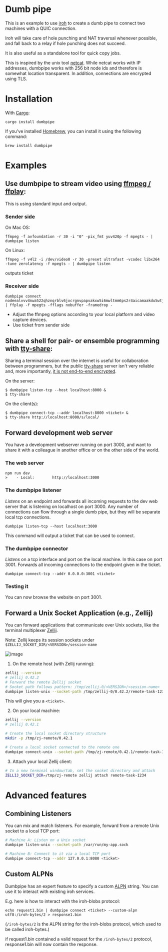 # Dumb pipe

This is an example to use [iroh](https://crates.io/crates/iroh) to create a dumb pipe to connect two machines with a QUIC connection.

Iroh will take care of hole punching and NAT traversal whenever possible, and fall back to a
relay if hole punching does not succeed.

It is also useful as a standalone tool for quick copy jobs.

This is inspired by the unix tool [netcat](https://en.wikipedia.org/wiki/Netcat). While netcat
works with IP addresses, dumbpipe works with 256 bit node ids and therefore is somewhat location transparent. In addition, connections are encrypted using TLS.

# Installation

With [Cargo](https://doc.rust-lang.org/cargo/getting-started/installation.html):

```
cargo install dumbpipe
```

If you've installed [Homebrew](https://brew.sh), you can install it using the following command:

```
brew install dumbpipe
```

# Examples

## Use dumbpipe to stream video using [ffmpeg / ffplay](https://ffmpeg.org/):

This is using standard input and output.

### Sender side

On Mac OS:
```
ffmpeg -f avfoundation -r 30 -i "0" -pix_fmt yuv420p -f mpegts - | dumbpipe listen
```
On Linux:
```
ffmpeg -f v4l2 -i /dev/video0 -r 30 -preset ultrafast -vcodec libx264 -tune zerolatency -f mpegts - | dumbpipe listen
```
outputs ticket

### Receiver side
```
dumbpipe connect nodeealvvv4nwa522qhznqrblv6jxcrgnvpapvakxw5i6mwltmm6ps2r4aicamaakdu5wtjasadei2qdfuqjadakqk3t2ieq | ffplay -f mpegts -fflags nobuffer -framedrop -
```

- Adjust the ffmpeg options according to your local platform and video capture devices.
- Use ticket from sender side

## Share a shell for pair- or ensemble programming with [tty-share](https://github.com/elisescu/tty-share):

Sharing a terminal session over the internet is useful for collaboration between programmers, but the public [tty-share](https://github.com/elisescu/tty-share) server isn't very reliable and, more importantly, [it is not end-to-end encrypted](https://tty-share.com/how-it-works/#end-to-end-encryption).

On the server:

```
$ dumbpipe listen-tcp --host localhost:8000 &
$ tty-share
```

On the client(s):

```
$ dumbpipe connect-tcp --addr localhost:8000 <ticket> &
$ tty-share http://localhost:8000/s/local/
```

## Forward development web server

You have a development webserver running on port 3000, and want to share it with
a colleague in another office or on the other side of the world.

### The web server
```
npm run dev
>    - Local:        http://localhost:3000
```

### The dumbpipe listener

*Listens* on an endpoint and forwards all incoming requests to the dev web
server that is listening on localhost on port 3000. Any number of connections can
flow through a single dumb pipe, but they will be separate local tcp connections.

```
dumbpipe listen-tcp --host localhost:3000
```
This command will output a ticket that can be used to connect.

### The dumbpipe connector

*Listens* on a tcp interface and port on the local machine. In this case on port 3001.
Forwards all incoming connections to the endpoint given in the ticket.

```
dumbpipe connect-tcp --addr 0.0.0.0:3001 <ticket>
```

### Testing it

You can now browse the website on port 3001.

## Forward a Unix Socket Application (e.g., Zellij)

You can forward applications that communicate over Unix sockets, like the terminal multiplexer [Zellij](https://zellij.dev/).

Note: Zellij keeps its session sockets under `$ZELLIJ_SOCKET_DIR/<VERSION>/session-name`

![image](https://github.com/user-attachments/assets/b8fbb988-57db-40cd-95e2-208e01fbaad6)

1. On the remote host (with Zellij running):

```bash
zellij --version
# zellij 0.42.2
# Forward the remote Zellij socket
# Socket path follows pattern: /tmp/zellij-0/<VERSION>/<session-name>
dumbpipe listen-unix --socket-path /tmp/zellij-0/0.42.2/remote-task-1234
```

This will give you a `<ticket>`.

2. On your local machine:

```bash
zellij --version
# zellij 0.42.1

# Create the local socket directory structure
mkdir -p /tmp/zj-remote/0.42.1

# Create a local socket connected to the remote one
dumbpipe connect-unix --socket-path /tmp/zj-remote/0.42.1/remote-task-1234 <ticket>
```

3. Attach your local Zellij client:

```bash
# In a new terminal window/tab, set the socket directory and attach
ZELLIJ_SOCKET_DIR=/tmp/zj-remote zellij attach remote-task-1234
```

# Advanced features

## Combining Listeners

You can mix and match listeners. For example, forward from a remote Unix socket to a local TCP port:

```bash
# Machine A: Listen on a Unix socket
dumbpipe listen-unix --socket-path /var/run/my-app.sock

# Machine B: Connect to it via a local TCP port
dumbpipe connect-tcp --addr 127.0.0.1:8080 <ticket>
```

## Custom ALPNs

Dumbpipe has an expert feature to specify a custom [ALPN](https://en.wikipedia.org/wiki/Application-Layer_Protocol_Negotiation) string. You can use it to interact with
existing iroh services.

E.g. here is how to interact with the iroh-blobs
protocol:

```
echo request1.bin | dumbpipe connect <ticket> --custom-alpn utf8:/iroh-bytes/2 > response1.bin
```

(`/iroh-bytes/2` is the ALPN string for the iroh-blobs protocol, which used to be called iroh-bytes.)

if request1.bin contained a valid request for the `/iroh-bytes/2` protocol, response1.bin will
now contain the response.
